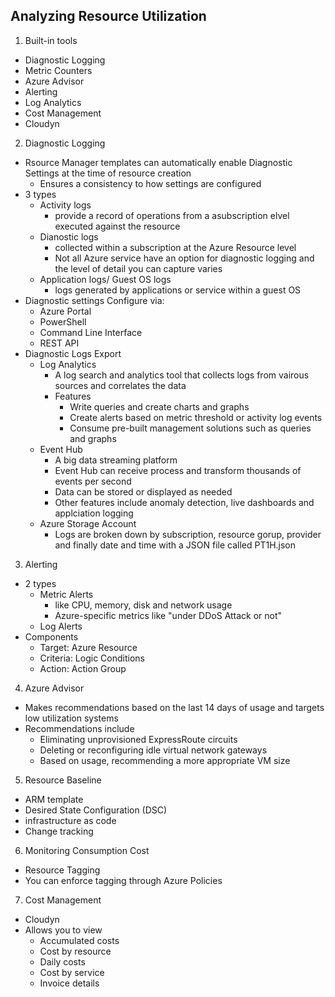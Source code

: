 ## Analyzing Resource Utilization
1. Built-in tools
  - Diagnostic Logging
  - Metric Counters
  - Azure Advisor
  - Alerting
  - Log Analytics
  - Cost Management
  - Cloudyn

2. Diagnostic Logging
  - Rsource Manager templates can automatically enable Diagnostic Settings at the time of resource creation
    - Ensures a consistency to how settings are configured
  - 3 types
    - Activity logs
      - provide a record of operations from a asubscription elvel executed against the resource
    - Dianostic logs
      - collected within a subscription at the Azure Resource level
      - Not all Azure service have an option for diagnostic logging and the level of detail you can capture varies
    - Application logs/ Guest OS logs
      - logs generated by applications or service within a guest OS
  - Diagnostic settings Configure via:
    - Azure Portal
    - PowerShell
    - Command Line Interface
    - REST API
  - Diagnostic Logs Export
    - Log Analytics
      - A log search and analytics tool that collects logs from vairous sources and correlates the data
      - Features
        - Write queries and create charts and graphs
        - Create alerts based on metric threshold or activity log events
        - Consume pre-built management solutions such as queries and graphs
    - Event Hub
      - A big data streaming platform
      - Event Hub can receive process and transform thousands of events per second
      - Data can be stored or displayed as needed
      - Other features include anomaly detection, live dashboards and applciation logging
    - Azure Storage Account
      - Logs are broken down by subscription, resource gorup, provider and finally date and time with a JSON file called PT1H.json
3. Alerting
  - 2 types
    - Metric Alerts
      - like CPU, memory, disk and network usage
      - Azure-specific metrics like "under DDoS Attack or not"
    - Log Alerts
  - Components
    - Target: Azure Resource
    - Criteria: Logic Conditions
    - Action: Action Group
4. Azure Advisor
  - Makes recommendations based on the last 14 days of usage and targets low utilization systems
  - Recommendations include
    - Eliminating unprovisioned ExpressRoute circuits
    - Deleting or reconfiguring idle virtual network gateways
    - Based on usage, recommending a more appropriate VM size
5. Resource Baseline
  - ARM template
  - Desired State Configuration (DSC)
  - infrastructure as code
  - Change tracking
6. Monitoring Consumption Cost
  - Resource Tagging
  - You can enforce tagging through Azure Policies
7. Cost Management
  - Cloudyn
  - Allows you to view
    - Accumulated costs
    - Cost by resource
    - Daily costs
    - Cost by service
    - Invoice details
  